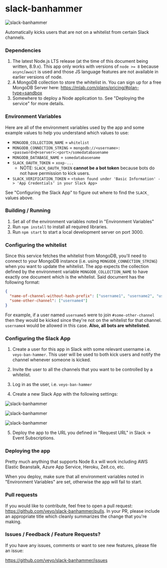 # slack-banhammer

![slack-banhammer](https://github.com/veyo/slack-banhammer/raw/master/slack-banhammer.png "An example of the message you see when someone gets banned from a channel")

Automatically kicks users that are not on a whitelist from certain Slack channels.

### Dependencies
1. The latest Node.js LTS release (at the time of this document being written, 8.9.x). This app only works with versions of `node >= 8` because `async`/`await` is used and those JS language features are not available in earlier versions of node.
1. A MongoDB collection to store the whitelist in. You can sign up for a free MongoDB Server here: https://mlab.com/plans/pricing/#plan-type=sandbox
1. Somewhere to deploy a Node application to. See "Deploying the service" for more details.

### Environment Variables
Here are all of the environment variables used by the app and some example values to help you understand which values to use:
* `MONGODB_COLLECTION_NAME` = `whitelist`
* `MONGODB_CONNECTION_STRING` = `mongodb://<username>:<password>@<server>:<port>/somedatabasename`
* `MONGODB_DATABASE_NAME` = `somedatabasename`
* `SLACK_OAUTH_TOKEN` = `xoxp-...`
  * NOTE: `SLACK_OAUTH_TOKEN` **cannot be a bot token** because bots do not have permission to kick users.
* `SLACK_VERIFICATION_TOKEN` = `<token found under 'Basic Information' -> 'App Credentials' in your Slack App>`

See "Configuring the Slack App" to figure out where to find the `SLACK_` values above.

### Building / Running
1. Set all of the environment variables noted in "Environment Variables"
1. Run `npm install` to install all required libraries.
1. Run `npm start` to start a local development server on port 3000.

### Configuring the whitelist
Since this service fetches the whitelist from MongoDB, you'll need to connect to your MongoDB instance (i.e. using `MONGODB_CONNECTION_STRING`) when you want to update the whitelist. The app expects the collection defined by the environment variable `MONGODB_COLLECTION_NAME` to have exactly one document which is the whitelist. Said document has the following format:
```json
{
  "name-of-channel-without-hash-prefix": ["username1", "username2", "usernamen"],
  "some-other-channel": ["username4"]
}
```

For example, if a user named `username5` were to join `#some-other-channel` then they would be kicked since they're not on the whitelist for that channel. `username4` would be allowed in this case. **Also, all bots are whitelisted.**

### Configuring the Slack App
1. Create a user for this app in Slack with some relevant username i.e. `veyo-ban-hammer`. This user will be used to both kick users and notify the channel whenever someone is kicked.
2. Invite the user to all the channels that you want to be controlled by a whitelist.

3. Log in as the user, i.e. `veyo-ban-hammer`
4. Create a new Slack App with the following settings:

![slack-banhammer](https://github.com/veyo/slack-banhammer/raw/master/slack-verification-token.png "Slack Verification Token Settings")

![slack-banhammer](https://github.com/veyo/slack-banhammer/raw/master/slack-oauth.png "Slack OAuth Settings")

![slack-banhammer](https://github.com/veyo/slack-banhammer/raw/master/slack-event-subscriptions.png "Slack Event Subscriptions")

5. Deploy the app to the URL you defined in "Request URL" in Slack -> Event Subscriptions.

### Deploying the app
Pretty much anything that supports Node 8.x will work including AWS Elastic Beanstalk, Azure App Service, Heroku, Zeit.co, etc.

When you deploy, make sure that all environment variables noted in "Environment Variables" are set, otherwise the app will fail to start.

### Pull requests

If you would like to contribute, feel free to open a pull request: https://github.com/veyo/slack-banhammer/pulls. In your PR, please include an appropriate title which cleanly summarizes the change that you're making.

### Issues / Feedback / Feature Requests?

If you have any issues, comments or want to see new features, please file an issue:

https://github.com/veyo/slack-banhammer/issues
